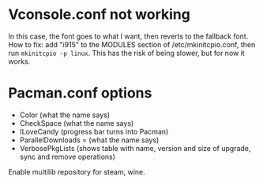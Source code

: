 # Vconsole.conf not working

In this case, the font goes to what I want, then reverts to the fallback font.
How to fix: add "i915" to the MODULES section of /etc/mkinitcpio.conf, then run
```mkinitcpio -p linux```.
This has the risk of being slower, but for now it works.

# Pacman.conf options

* Color (what the name says)
* CheckSpace (what the name says)
* ILoveCandy (progress bar turns into Pacman)
* ParallelDownloads = <number> (what the name says)
* VerbosePkgLists (shows table with name, version and size of upgrade, sync and
  remove operations)

Enable multilib repository for steam, wine.
